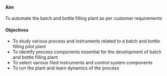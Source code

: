 #### Aim

To automate the batch and bottle filling plant as per customer requirements
 
#### Objectives

- To study various process and instruments related to a batch and bottle filling pilot plant
- To identify process components essential for the development of batch and bottle filling plant
- To select various filed instruments and control system components
- To run the plant and learn dynamics of the process
